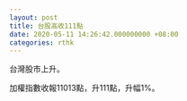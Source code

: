 ```yaml
---
layout: post
title: 台股高收111點
date: 2020-05-11 14:26:42.000000000 +08:00
categories: rthk
---
```


台灣股市上升。

加權指數收報11013點，升111點，升幅1%。
